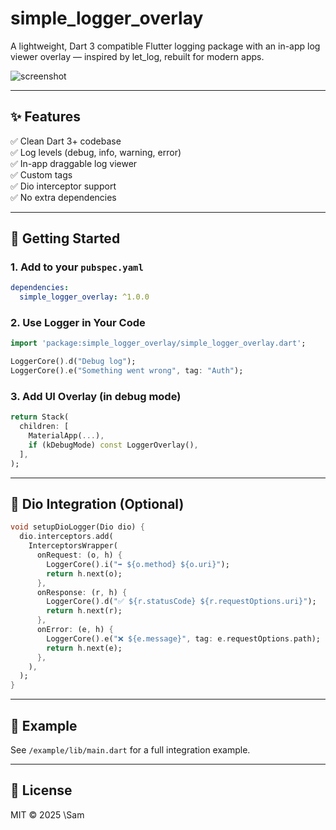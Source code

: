 # simple_logger_overlay

A lightweight, Dart 3 compatible Flutter logging package with an in-app log viewer overlay — inspired by let_log, rebuilt for modern apps.

![screenshot](https://raw.githubusercontent.com/YOUR_USERNAME/simple_logger_overlay/main/screenshot.png)

---

## ✨ Features

✅ Clean Dart 3+ codebase  
✅ Log levels (debug, info, warning, error)  
✅ In-app draggable log viewer  
✅ Custom tags  
✅ Dio interceptor support  
✅ No extra dependencies

---

## 🚀 Getting Started

### 1. Add to your `pubspec.yaml`

```yaml
dependencies:
  simple_logger_overlay: ^1.0.0
````

### 2. Use Logger in Your Code

```dart
import 'package:simple_logger_overlay/simple_logger_overlay.dart';

LoggerCore().d("Debug log");
LoggerCore().e("Something went wrong", tag: "Auth");
```

### 3. Add UI Overlay (in debug mode)

```dart
return Stack(
  children: [
    MaterialApp(...),
    if (kDebugMode) const LoggerOverlay(),
  ],
);
```

---

## 🔌 Dio Integration (Optional)

```dart
void setupDioLogger(Dio dio) {
  dio.interceptors.add(
    InterceptorsWrapper(
      onRequest: (o, h) {
        LoggerCore().i("➡️ ${o.method} ${o.uri}");
        return h.next(o);
      },
      onResponse: (r, h) {
        LoggerCore().d("✅ ${r.statusCode} ${r.requestOptions.uri}");
        return h.next(r);
      },
      onError: (e, h) {
        LoggerCore().e("❌ ${e.message}", tag: e.requestOptions.path);
        return h.next(e);
      },
    ),
  );
}
```

---

## 🧪 Example

See `/example/lib/main.dart` for a full integration example.

---

## 📃 License

MIT © 2025 \Sam

````
